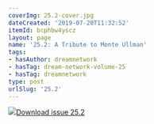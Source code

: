 ```yaml
---
coverImg: 25.2-cover.jpg
dateCreated: '2019-07-20T11:32:52'
itemId: bcphbw4yscz
layout: page
name: '25.2: A Tribute to Monte Ullman'
tags:
- hasAuthor: dreamnetwork
- hasTag: dream-network-volume-25
- hasTag: dreamnetwork
type: post
urlSlug: '25.2'
---
```

<img class="card-journal-img" src="../images/25.2-rect.jpg"/><a href="../files/pdfs/Volume_25/25.2_monte_ullman.pdf" download="">Download issue 25.2</a>